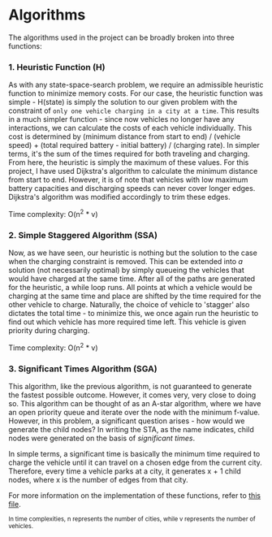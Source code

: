 # Algorithms

The algorithms used in the project can be broadly broken into three functions: 


### 1. Heuristic Function (H)
As with any state-space-search problem, we require an admissible heuristic function to minimize memory costs. For our case, the heuristic function was simple - H(state) is simply the solution to our given problem with the constraint of `only one vehicle charging in a city at a time`. This results in a much simpler function - since now vehicles no longer have any interactions, we can calculate the costs of each vehicle individually. This cost is determined by (minimum distance from start to end) / (vehicle speed) + (total required battery - initial battery) / (charging rate). In simpler terms, it's the sum of the times required for both traveling and charging. From here, the heuristic is simply the maximum of these values. For this project, I have used Dijkstra's algorithm to calculate the minimum distance from start to end. However, it is of note that vehicles with low maximum battery capacities and discharging speeds can never cover longer edges. Dijkstra's algorithm was modified accordingly to trim these edges.

Time complexity: O(n<sup>2</sup> * v)

### 2. Simple Staggered Algorithm (SSA)
Now, as we have seen, our heuristic is nothing but the solution to the case when the charging constraint is removed. This can be extended into _a_ solution (not necessarily optimal) by simply queueing the vehicles that would have charged at the same time. After all of the paths are generated for the heuristic, a while loop runs. All points at which a vehicle would be charging at the same time and place are shifted by the time required for the other vehicle to charge. Naturally, the choice of vehicle to 'stagger' also dictates the total time - to minimize this, we once again run the heuristic to find out which vehicle has more required time left. This vehicle is given priority during charging.

Time complexity: O(n<sup>2</sup> * v)

### 3. Significant Times Algorithm (SGA)
This algorithm, like the previous algorithm, is not guaranteed to generate the fastest possible outcome. However, it comes very, very close to doing so. This algorithm can be thought of as an A-star algorithm, where we have an open priority queue and iterate over the node with the minimum f-value. However, in this problem, a significant question arises - how would we generate the child nodes? In writing the STA, as the name indicates, child nodes were generated on the basis of *significant times*.

In simple terms, a significant time is basically the minimum time required to charge the vehicle until it can travel on a chosen edge from the current city. Therefore, every time a vehicle parks at a city, it generates x + 1 child nodes, where x is the number of edges from that city.


For more information on the implementation of these functions, refer to [this file](THOUGHTS.md).


<sub>In time complexities, n represents the number of cities, while v represents the number of vehicles.</sub>